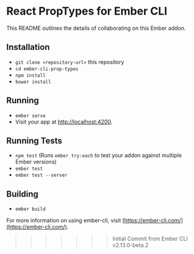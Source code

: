 # React PropTypes for Ember CLI

This README outlines the details of collaborating on this Ember addon.

## Installation

* `git clone <repository-url>` this repository
* `cd ember-cli-prop-types`
* `npm install`
* `bower install`

## Running

* `ember serve`
* Visit your app at [http://localhost:4200](http://localhost:4200).

## Running Tests

* `npm test` (Runs `ember try:each` to test your addon against multiple Ember versions)
* `ember test`
* `ember test --server`

## Building

* `ember build`

For more information on using ember-cli, visit [https://ember-cli.com/](https://ember-cli.com/).
>>>>>>> Initial Commit from Ember CLI v2.13.0-beta.2
